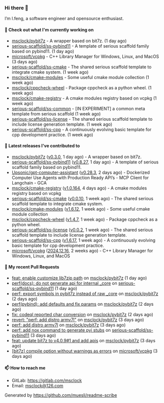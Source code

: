 ### Hi there 👋

I’m l.feng, a software engineer and opensource enthusiast.

#### 👷 Check out what I'm currently working on

- [msclock/pybit7z](https://github.com/msclock/pybit7z) - A wrapper based on bit7z. (1 day ago)
- [serious-scaffold/ss-pybind11](https://github.com/serious-scaffold/ss-pybind11) - A template of serious scaffold family based on pybind11. (1 day ago)
- [microsoft/vcpkg](https://github.com/microsoft/vcpkg) - C&#43;&#43; Library Manager for Windows, Linux, and MacOS (3 days ago)
- [serious-scaffold/ss-cmake](https://github.com/serious-scaffold/ss-cmake) - The shared serious scaffold template to integrate cmake system. (1 week ago)
- [msclock/cmake-modules](https://github.com/msclock/cmake-modules) - Some useful cmake module collection (1 week ago)
- [msclock/cppcheck-wheel](https://github.com/msclock/cppcheck-wheel) - Package cppcheck as a python wheel. (1 week ago)
- [msclock/cmake-registry](https://github.com/msclock/cmake-registry) - A cmake modules registry based on vcpkg (1 week ago)
- [serious-scaffold/ss-common](https://github.com/serious-scaffold/ss-common) - [IN EXPERIMENT] a common meta template from serious scaffold (1 week ago)
- [serious-scaffold/ss-license](https://github.com/serious-scaffold/ss-license) - The shared serious scaffold template to include license generation template. (1 week ago)
- [serious-scaffold/ss-cpp](https://github.com/serious-scaffold/ss-cpp) - A continuously evolving basic template for cpp development practice. (1 week ago)

#### 🔭 Latest releases I've contributed to

- [msclock/pybit7z](https://github.com/msclock/pybit7z) ([v0.3.0](https://github.com/msclock/pybit7z/releases/tag/v0.3.0), 1 day ago) - A wrapper based on bit7z.
- [serious-scaffold/ss-pybind11](https://github.com/serious-scaffold/ss-pybind11) ([v0.8.27](https://github.com/serious-scaffold/ss-pybind11/releases/tag/v0.8.27), 1 day ago) - A template of serious scaffold family based on pybind11.
- [Upsonic/gpt-computer-assistant](https://github.com/Upsonic/gpt-computer-assistant) ([v0.28.3](https://github.com/Upsonic/gpt-computer-assistant/releases/tag/v0.28.3), 2 days ago) - Dockerized Computer Use Agents with Production Ready API’s - MCP Client for Langchain - GCA
- [msclock/cmake-registry](https://github.com/msclock/cmake-registry) ([v1.0.164](https://github.com/msclock/cmake-registry/releases/tag/v1.0.164), 4 days ago) - A cmake modules registry based on vcpkg
- [serious-scaffold/ss-cmake](https://github.com/serious-scaffold/ss-cmake) ([v0.0.10](https://github.com/serious-scaffold/ss-cmake/releases/tag/v0.0.10), 1 week ago) - The shared serious scaffold template to integrate cmake system.
- [msclock/cmake-modules](https://github.com/msclock/cmake-modules) ([v1.6.12](https://github.com/msclock/cmake-modules/releases/tag/v1.6.12), 1 week ago) - Some useful cmake module collection
- [msclock/cppcheck-wheel](https://github.com/msclock/cppcheck-wheel) ([v1.4.7](https://github.com/msclock/cppcheck-wheel/releases/tag/v1.4.7), 1 week ago) - Package cppcheck as a python wheel.
- [serious-scaffold/ss-license](https://github.com/serious-scaffold/ss-license) ([v0.0.2](https://github.com/serious-scaffold/ss-license/releases/tag/v0.0.2), 1 week ago) - The shared serious scaffold template to include license generation template.
- [serious-scaffold/ss-cpp](https://github.com/serious-scaffold/ss-cpp) ([v1.6.17](https://github.com/serious-scaffold/ss-cpp/releases/tag/v1.6.17), 1 week ago) - A continuously evolving basic template for cpp development practice.
- [microsoft/vcpkg](https://github.com/microsoft/vcpkg) ([2024.12.16](https://github.com/microsoft/vcpkg/releases/tag/2024.12.16), 2 weeks ago) - C&#43;&#43; Library Manager for Windows, Linux, and MacOS

#### 🔨 My recent Pull Requests

- [feat: enable customize lib7zip path](https://github.com/msclock/pybit7z/pull/22) on [msclock/pybit7z](https://github.com/msclock/pybit7z) (1 day ago)
- [perf(docs): do not generate api for internal _core](https://github.com/serious-scaffold/ss-pybind11/pull/90) on [serious-scaffold/ss-pybind11](https://github.com/serious-scaffold/ss-pybind11) (1 day ago)
- [perf: export symbols in pybit7z instead of raw _core](https://github.com/msclock/pybit7z/pull/21) on [msclock/pybit7z](https://github.com/msclock/pybit7z) (2 days ago)
- [perf(pybind): add defaults and fix params](https://github.com/msclock/pybit7z/pull/18) on [msclock/pybit7z](https://github.com/msclock/pybit7z) (2 days ago)
- [fix: codeql reported char conversion](https://github.com/msclock/pybit7z/pull/17) on [msclock/pybit7z](https://github.com/msclock/pybit7z) (2 days ago)
- [revert: &#34;perf: add distro armv7l&#34;](https://github.com/msclock/pybit7z/pull/16) on [msclock/pybit7z](https://github.com/msclock/pybit7z) (3 days ago)
- [perf: add distro armv7l](https://github.com/msclock/pybit7z/pull/15) on [msclock/pybit7z](https://github.com/msclock/pybit7z) (3 days ago)
- [perf: add nox command to generate pyi stubs](https://github.com/serious-scaffold/ss-pybind11/pull/89) on [serious-scaffold/ss-pybind11](https://github.com/serious-scaffold/ss-pybind11) (3 days ago)
- [feat: update bit7z to v4.0.9#1 and add apis](https://github.com/msclock/pybit7z/pull/14) on [msclock/pybit7z](https://github.com/msclock/pybit7z) (3 days ago)
- [[bit7z] compile option without warnings as errors](https://github.com/microsoft/vcpkg/pull/43005) on [microsoft/vcpkg](https://github.com/microsoft/vcpkg) (3 days ago)

#### 📫 How to reach me

- GitLab: https://gitlab.com/msclock
- Email: msclock@126.com

Generated by https://github.com/muesli/readme-scribe
